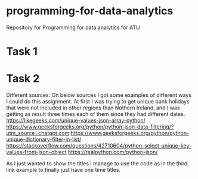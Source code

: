 # programming-for-data-analytics
Repository for Programming for data analytics for ATU

# Task 1

# Task 2
Different sources:
On below sources I got some examples of different ways I could do this assignment.
At first I was trying to get unique bank holidays that were not included in other regions than Nothern Ireland, and I was getting as result three times each of them since they had different dates. 
https://likegeeks.com/unique-values-json-array-python/
https://www.geeksforgeeks.org/python/python-json-data-filtering/?utm_source=chatgpt.com
https://www.geeksforgeeks.org/python/python-unique-dictionary-filter-in-list/
https://stackoverflow.com/questions/42710604/python-select-unique-key-values-from-json-object
https://realpython.com/python-json/

As I just wanted to show the titles I manage to use the code as in the third link example to finally just have one time titles.
